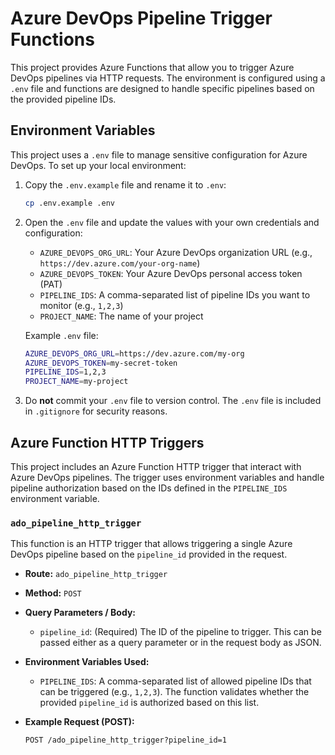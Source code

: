 # Azure DevOps Pipeline Trigger Functions

This project provides Azure Functions that allow you to trigger Azure DevOps pipelines via HTTP requests. The environment is configured using a `.env` file and functions are designed to handle specific pipelines based on the provided pipeline IDs.

## Environment Variables

This project uses a `.env` file to manage sensitive configuration for Azure DevOps. To set up your local environment:

1. Copy the `.env.example` file and rename it to `.env`:
    ```bash
    cp .env.example .env
    ```

2. Open the `.env` file and update the values with your own credentials and configuration:

    - `AZURE_DEVOPS_ORG_URL`: Your Azure DevOps organization URL (e.g., `https://dev.azure.com/your-org-name`)
    - `AZURE_DEVOPS_TOKEN`: Your Azure DevOps personal access token (PAT)
    - `PIPELINE_IDS`: A comma-separated list of pipeline IDs you want to monitor (e.g., `1,2,3`)
    - `PROJECT_NAME`: The name of your project

    Example `.env` file:
    ```bash
    AZURE_DEVOPS_ORG_URL=https://dev.azure.com/my-org
    AZURE_DEVOPS_TOKEN=my-secret-token
    PIPELINE_IDS=1,2,3
    PROJECT_NAME=my-project
    ```

3. Do **not** commit your `.env` file to version control. The `.env` file is included in `.gitignore` for security reasons.

## Azure Function HTTP Triggers

This project includes an Azure Function HTTP trigger that interact with Azure DevOps pipelines. The trigger uses environment variables and handle pipeline authorization based on the IDs defined in the `PIPELINE_IDS` environment variable.

### `ado_pipeline_http_trigger`

This function is an HTTP trigger that allows triggering a single Azure DevOps pipeline based on the `pipeline_id` provided in the request.

- **Route:** `ado_pipeline_http_trigger`
- **Method:** `POST`
- **Query Parameters / Body:**
  - `pipeline_id`: (Required) The ID of the pipeline to trigger. This can be passed either as a query parameter or in the request body as JSON.

- **Environment Variables Used:**
  - `PIPELINE_IDS`: A comma-separated list of allowed pipeline IDs that can be triggered (e.g., `1,2,3`). The function validates whether the provided `pipeline_id` is authorized based on this list.

- **Example Request (POST):**

  ```http
  POST /ado_pipeline_http_trigger?pipeline_id=1

